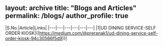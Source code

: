 layout: archive
title: "Blogs and Articles"
permalink: /blogs/
author_profile: true
---

|S.No.|Article|Links|
|---|---|---|---|---|---|
|1|UD DINING SERVICE-SELF ORDER KIOSK|((https://medium.com/@preranak1/ud-dining-service-self-order-kiosk-94c30566f5d9))|
